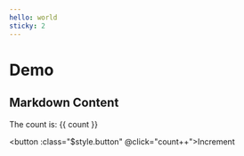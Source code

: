 ```yaml
---
hello: world
sticky: 2
---
```


# Demo

## Markdown Content

The count is: {{ count }}

<!-- <giscus-widget
        id="comments"
        repo="ruansiwen/noteBlog"
        repoid="R_kgDOMnn78A"
        category="Announcements"
        categoryid="DIC_kwDOMnn78M4Ch6HS"
        mapping="title"
        term="Welcome to giscus!"
        reactionsenabled="1"
        emitmetadata="0"
        inputposition="top"
        theme="light"
        lang="en"
        loading="lazy"
      ></giscus-widget> -->
<!-- <script src="https://giscus.app/client.js"
        data-repo="ruansiwen/noteBlog"
        data-repo-id="R_kgDOMnn78A"
        data-category="Announcements"
        data-category-id="DIC_kwDOMnn78M4Ch6HS"
        data-mapping="title"
        data-strict="0"
        data-reactions-enabled="1"
        data-emit-metadata="1"
        data-input-position="top"
        data-theme="preferred_color_scheme"
        data-lang="zh-CN"
        crossorigin="anonymous"
        async>
</script> -->

<button :class="$style.button" @click="count++">Increment</button>

<script setup>
import { ref } from 'vue'
const count = ref(0)
</script>
<style module>
.button {
  color: red;
  font-weight: bold;
}
</style>
